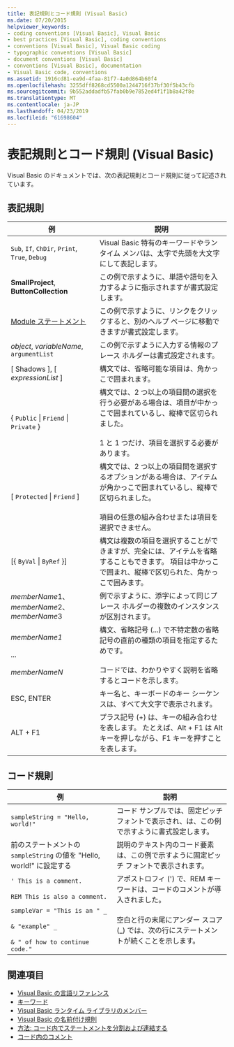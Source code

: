 ```yaml
---
title: 表記規則とコード規則 (Visual Basic)
ms.date: 07/20/2015
helpviewer_keywords:
- coding conventions [Visual Basic], Visual Basic
- best practices [Visual Basic], coding conventions
- conventions [Visual Basic], Visual Basic coding
- typographic conventions [Visual Basic]
- document conventions [Visual Basic]
- conventions [Visual Basic], documentation
- Visual Basic code, conventions
ms.assetid: 1916cd81-ea9d-4faa-81f7-4a0d864b60f4
ms.openlocfilehash: 3255dff8268cd5500a1244716f37bf30f5b43cfb
ms.sourcegitcommit: 9b552addadfb57fab0b9e7852ed4f1f1b8a42f8e
ms.translationtype: MT
ms.contentlocale: ja-JP
ms.lasthandoff: 04/23/2019
ms.locfileid: "61698604"
---
```

# <a name="typographic-and-code-conventions-visual-basic"></a>表記規則とコード規則 (Visual Basic)
Visual Basic のドキュメントでは、次の表記規則とコード規則に従って記述されています。  
  
## <a name="typographic-conventions"></a>表記規則  
  
|例|説明|  
|-------------|-----------------|  
|`Sub`, `If`, `ChDir`, `Print`, `True`, `Debug`|Visual Basic 特有のキーワードやランタイム メンバは、太字で先頭を大文字にして表記します。|  
|**SmallProject**, **ButtonCollection**|この例で示すように、単語や語句を入力するように指示されますが書式設定します。|  
|[Module ステートメント](../../visual-basic/language-reference/statements/module-statement.md)|この例で示すように、リンクをクリックすると、別のヘルプ ページに移動できますが書式設定します。|  
|*object*, *variableName*, `argumentList`|この例で示すように入力する情報のプレース ホルダーは書式設定されます。|  
|[ Shadows ], [ *expressionList* ]|構文では、省略可能な項目は、角かっこで囲まれます。|  
|{ `Public` &#124; `Friend` &#124; `Private` }|構文では、2 つ以上の項目間の選択を行う必要がある場合は、項目が中かっこで囲まれているし、縦棒で区切られました。<br /><br /> 1 と 1 つだけ、項目を選択する必要があります。|  
|[ `Protected` &#124; `Friend` ]|構文では、2 つ以上の項目間を選択するオプションがある場合は、アイテムが角かっこで囲まれているし、縦棒で区切られました。<br /><br /> 項目の任意の組み合わせまたは項目を選択できません。|  
|[{ `ByVal` &#124; `ByRef` }]|構文は複数の項目を選択することができますが、完全には、アイテムを省略することもできます。 項目は中かっこで囲まれ、縦棒で区切られた、角かっこで囲みます。|  
|*memberName*1、 *memberName*2、 *memberName*3|例で示すように、添字によって同じプレース ホルダーの複数のインスタンスが区別されます。|  
|*memberName1*<br /><br /> ...<br /><br /> *memberNameN*|構文、省略記号 (...) で不特定数の省略記号の直前の種類の項目を指定するためです。<br /><br /> コードでは、わかりやすく説明を省略するとコードを示します。|  
|ESC, ENTER|キー名と、キーボードのキー シーケンスは、すべて大文字で表示されます。|  
|ALT + F1|プラス記号 (+) は、キーの組み合わせを表します。 たとえば、Alt + F1 は Alt キーを押しながら、F1 キーを押すことを表します。|  
  
## <a name="code-conventions"></a>コード規則  
  
|例|説明|  
|-------------|-----------------|  
|`sampleString = "Hello, world!"`|コード サンプルでは、固定ピッチ フォントで表示され、は、この例で示すように書式設定します。|  
|前のステートメントの `sampleString` の値を "Hello, world!" に設定する|説明のテキスト内のコード要素は、この例で示すように固定ピッチ フォントで表示されます。| 
|`' This is a comment.`<br /><br /> `REM This is also a comment.`|アポストロフィ (') で、REM キーワードは、コードのコメントが導入されました。|  
|`sampleVar = "This is an " _`<br /><br /> `& "example" _`<br /><br /> `& " of how to continue code."`|空白と行の末尾にアンダー スコア (_) では、次の行にステートメントが続くことを示します。|  
  
## <a name="see-also"></a>関連項目

- [Visual Basic の言語リファレンス](../../visual-basic/language-reference/index.md)
- [キーワード](../../visual-basic/language-reference/keywords/index.md)
- [Visual Basic ランタイム ライブラリのメンバー](../../visual-basic/language-reference/runtime-library-members.md)
- [Visual Basic の名前付け規則](../../visual-basic/programming-guide/program-structure/naming-conventions.md)
- [方法: コード内でステートメントを分割および連結する](../../visual-basic/programming-guide/program-structure/how-to-break-and-combine-statements-in-code.md)
- [コード内のコメント](../../visual-basic/programming-guide/program-structure/comments-in-code.md)
